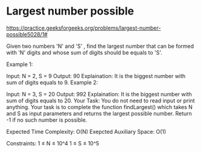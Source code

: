 # Largest number possible


https://practice.geeksforgeeks.org/problems/largest-number-possible5028/1#


Given two numbers 'N' and 'S' , find the largest number that can be formed with 'N' digits and whose sum of digits should be equals to 'S'.

Example 1:

Input: N = 2, S = 9
Output: 90
Explaination: It is the biggest number 
with sum of digits equals to 9.
Example 2:

Input: N = 3, S = 20
Output: 992
Explaination: It is the biggest number 
with sum of digits equals to 20.
Your Task:
You do not need to read input or print anything. Your task is to complete the function findLargest() which takes N and S as input parameters and returns the largest possible number. Return -1 if no such number is possible.

Expected Time Complexity: O(N)
Exepcted Auxiliary Space: O(1)

Constraints:
1 ≤ N ≤ 10^4
1 ≤ S ≤ 10^5
